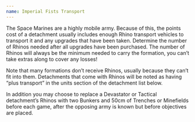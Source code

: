 ```yaml
---
name: Imperial Fists Transport
---
```

The Space Marines are a highly mobile army. Because of this, the points cost of a detachment usually includes enough Rhino transport vehicles to transport it and any upgrades that have been taken. Determine the number of Rhinos needed after all upgrades have been purchased. The number of Rhinos will always be the minimum needed to carry the formation, you can’t take extras along to cover any losses!

Note that many formations don’t receive Rhinos, usually because they can’t fit into them. Detachments that come with Rhinos will be noted as having <q>plus transport</q> in the units section of the detachment list below.

In addition you may choose to replace a Devastator or Tactical detachment’s Rhinos with two Bunkers and 50cm of Trenches or Minefields before each game, after the opposing army is known but before objectives are placed.